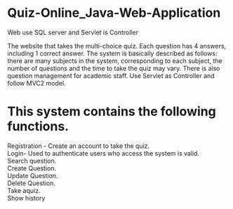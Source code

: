 # Quiz-Online_Java-Web-Application
Web use SQL server and Servlet is Controller

The website that takes the multi-choice quiz. Each question has 4 answers, including 1 correct answer. The 
system is basically described as follows: there are many subjects in the system, corresponding to each subject, the 
number of questions and the time to take the quiz may vary. There is also question management for academic staff.
Use Servlet as Controller and follow MVC2 model.

# This system contains the following functions.
  Registration	- Create	an	account	to	take	the	quiz.<br>
  Login- Used	to	authenticate	users	who	access	the	system	is	valid.<br>
  Search question.<br>
  Create Question.<br>
  Update Question.<br>
  Delete Question.<br>
  Take aquiz.<br>
  Show history<br>
